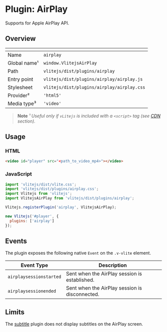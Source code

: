 # Plugin: AirPlay

Supports for Apple AirPlay API.

## Overview

| <!-- -->          | <!-- -->                                   |
| ----------------- | ------------------------------------------ |
| Name              | `airplay`                                  |
| Global name&sup1; | `window.VlitejsAirPlay`                    |
| Path              | `vlitejs/dist/plugins/airplay`             |
| Entry point       | `vlitejs/dist/plugins/airplay/airplay.js`  |
| Stylesheet        | `vlitejs/dist/plugins/airplay/airplay.css` |
| Provider&sup2;    | `'html5'`                                  |
| Media type&sup3;  | `'video'`                                  |

> **Note** _&sup1; Useful only if `vLitejs` is included with a `<script>` tag (see [CDN](../../../README.md#CDN) section)._

## Usage

### HTML

```html
<video id="player" src="<path_to_video_mp4>"></video>
```

### JavaScript

```js
import 'vlitejs/dist/vlite.css';
import 'vlitejs/dist/plugins/airplay.css';
import Vlitejs from 'vlitejs';
import VlitejsAirPlay from 'vlitejs/dist/plugins/airplay';

Vlitejs.registerPlugin('airplay', VlitejsAirPlay);

new Vlitejs('#player', {
  plugins: ['airplay']
});
```

## Events

The plugin exposes the following native `Event` on the `.v-vlite` element.

| Event Type              | Description                                    |
| ----------------------- | ---------------------------------------------- |
| `airplaysessionstarted` | Sent when the AirPlay session is established.  |
| `airplaysessionended`   | Sent when the AirPlay session is disconnected. |

## Limits

The [subtitle](../subtitle) plugin does not display subtitles on the AirPlay screen.
